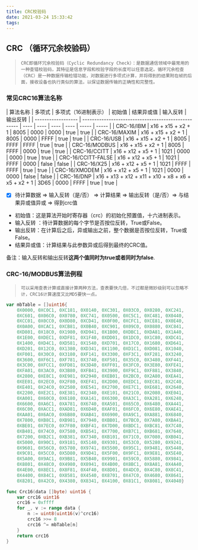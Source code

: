 ```yaml
---
title: CRC校验码
date: 2021-03-24 15:33:42
tags:
---
```


## CRC （循环冗余校验码）

> `CRC即循环冗余校验码（Cyclic Redundancy Check）：是数据通信领域中最常用的一种查错校验码，其特征是信息字段和校验字段的长度可以任意选定。循环冗余检查（CRC）是一种数据传输检错功能，对数据进行多项式计算，并将得到的结果附在帧的后面，接收设备也执行类似的算法，以保证数据传输的正确性和完整性。`



### 常见CRC16算法名称
<!--more-->
| 算法名称         | 多项式                                   | 多项式（16进制表示） | 初始值 | 结果异或值 | 输入反转  | 输出反转  |
| ------------------ | --------------------------------------------------- | ---- | ---- | ---- | ---- | ----- | ----- |
| CRC-16/IBM         | x16 + x15 + x2 + 1                                  | 8005 | 0000 | 0000 | true  | true  |
| CRC-16/MAXIM       | x16 + x15 + x2 + 1                                  | 8005 | 0000 | FFFF | true  | true  |
| CRC-16/USB         | x16 + x15 + x2 + 1                                  | 8005 | FFFF | FFFF | true  | true  |
| CRC-16/MODBUS      | x16 + x15 + x2 + 1                                  | 8005 | FFFF | 0000 | true  | true  |
| CRC-16/CCITT       | x16 + x12 + x5 + 1                                  | 1021 | 0000 | 0000 | true  | true  |
| CRC-16/CCITT-FALSE | x16 + x12 + x5 + 1                                  | 1021 | FFFF | 0000 | false | false |
| CRC-16/X25         | x16 + x12 + x5 + 1                                  | 1021 | FFFF | FFFF | true  | true  |
| CRC-16/XMODEM      | x16 + x12 + x5 + 1                                  | 1021 | 0000 | 0000 | false | false |
| CRC-16/DNP         | x16 + x13 + x12 + x11 + x10 + x8 + x6 + x5 + x2 + 1 | 3D65 | 0000 | FFFF | true  | true  |

- [x] 待计算数据 ⇒ 输入反转（是/否） ⇒  计算结果 ⇒  输出反转（是/否）⇒ 与结果异或值异或 ⇒ 得到crc值

- 初始值：这是算法开始时寄存器（crc）的初始化预置值，十六进制表示。
- 输入反转 ：待计算数据的每个字节是否按位反转，True或False。
- 输出反转：在计算后之后，异或输出之前，整个数据是否按位反转，True或False。
- 结果异或值：计算结果与此参数异或后得到最终的CRC值。

备注：输入反转和输出反转**这两个值同时为true或者同时为false**.

### CRC-16/MODBUS算法例程

> `可以采用查表计算或直接计算两种方法，查表要快几倍，不过都是微妙级别可以忽略不计，CRC16计算速度又比MD5要快一点。`

```go
var mbTable = []uint16{
	0X0000, 0XC0C1, 0XC181, 0X0140, 0XC301, 0X03C0, 0X0280, 0XC241,
	0XC601, 0X06C0, 0X0780, 0XC741, 0X0500, 0XC5C1, 0XC481, 0X0440,
	0XCC01, 0X0CC0, 0X0D80, 0XCD41, 0X0F00, 0XCFC1, 0XCE81, 0X0E40,
	0X0A00, 0XCAC1, 0XCB81, 0X0B40, 0XC901, 0X09C0, 0X0880, 0XC841,
	0XD801, 0X18C0, 0X1980, 0XD941, 0X1B00, 0XDBC1, 0XDA81, 0X1A40,
	0X1E00, 0XDEC1, 0XDF81, 0X1F40, 0XDD01, 0X1DC0, 0X1C80, 0XDC41,
	0X1400, 0XD4C1, 0XD581, 0X1540, 0XD701, 0X17C0, 0X1680, 0XD641,
	0XD201, 0X12C0, 0X1380, 0XD341, 0X1100, 0XD1C1, 0XD081, 0X1040,
	0XF001, 0X30C0, 0X3180, 0XF141, 0X3300, 0XF3C1, 0XF281, 0X3240,
	0X3600, 0XF6C1, 0XF781, 0X3740, 0XF501, 0X35C0, 0X3480, 0XF441,
	0X3C00, 0XFCC1, 0XFD81, 0X3D40, 0XFF01, 0X3FC0, 0X3E80, 0XFE41,
	0XFA01, 0X3AC0, 0X3B80, 0XFB41, 0X3900, 0XF9C1, 0XF881, 0X3840,
	0X2800, 0XE8C1, 0XE981, 0X2940, 0XEB01, 0X2BC0, 0X2A80, 0XEA41,
	0XEE01, 0X2EC0, 0X2F80, 0XEF41, 0X2D00, 0XEDC1, 0XEC81, 0X2C40,
	0XE401, 0X24C0, 0X2580, 0XE541, 0X2700, 0XE7C1, 0XE681, 0X2640,
	0X2200, 0XE2C1, 0XE381, 0X2340, 0XE101, 0X21C0, 0X2080, 0XE041,
	0XA001, 0X60C0, 0X6180, 0XA141, 0X6300, 0XA3C1, 0XA281, 0X6240,
	0X6600, 0XA6C1, 0XA781, 0X6740, 0XA501, 0X65C0, 0X6480, 0XA441,
	0X6C00, 0XACC1, 0XAD81, 0X6D40, 0XAF01, 0X6FC0, 0X6E80, 0XAE41,
	0XAA01, 0X6AC0, 0X6B80, 0XAB41, 0X6900, 0XA9C1, 0XA881, 0X6840,
	0X7800, 0XB8C1, 0XB981, 0X7940, 0XBB01, 0X7BC0, 0X7A80, 0XBA41,
	0XBE01, 0X7EC0, 0X7F80, 0XBF41, 0X7D00, 0XBDC1, 0XBC81, 0X7C40,
	0XB401, 0X74C0, 0X7580, 0XB541, 0X7700, 0XB7C1, 0XB681, 0X7640,
	0X7200, 0XB2C1, 0XB381, 0X7340, 0XB101, 0X71C0, 0X7080, 0XB041,
	0X5000, 0X90C1, 0X9181, 0X5140, 0X9301, 0X53C0, 0X5280, 0X9241,
	0X9601, 0X56C0, 0X5780, 0X9741, 0X5500, 0X95C1, 0X9481, 0X5440,
	0X9C01, 0X5CC0, 0X5D80, 0X9D41, 0X5F00, 0X9FC1, 0X9E81, 0X5E40,
	0X5A00, 0X9AC1, 0X9B81, 0X5B40, 0X9901, 0X59C0, 0X5880, 0X9841,
	0X8801, 0X48C0, 0X4980, 0X8941, 0X4B00, 0X8BC1, 0X8A81, 0X4A40,
	0X4E00, 0X8EC1, 0X8F81, 0X4F40, 0X8D01, 0X4DC0, 0X4C80, 0X8C41,
	0X4400, 0X84C1, 0X8581, 0X4540, 0X8701, 0X47C0, 0X4680, 0X8641,
	0X8201, 0X42C0, 0X4380, 0X8341, 0X4100, 0X81C1, 0X8081, 0X4040}

func Crc16(data []byte) uint16 {
	var crc16 uint16
	crc16 = 0xffff
	for _, v := range data {
		n := uint8(uint16(v)^crc16)
		crc16 >>= 8
		crc16 ^= mbTable[n]
	}
	return crc16
}
```

